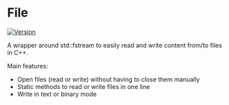# File

[![Version](https://img.shields.io/badge/version-v2.4-green.svg)](https://github.com/illescasDaniel/File/releases)

A wrapper around std::fstream to easily read and write content from/to files in C++.

Main features:
* Open files (read or write) without having to close them manually
* Static methods to read or write files in one line
* Write in text or binary mode
